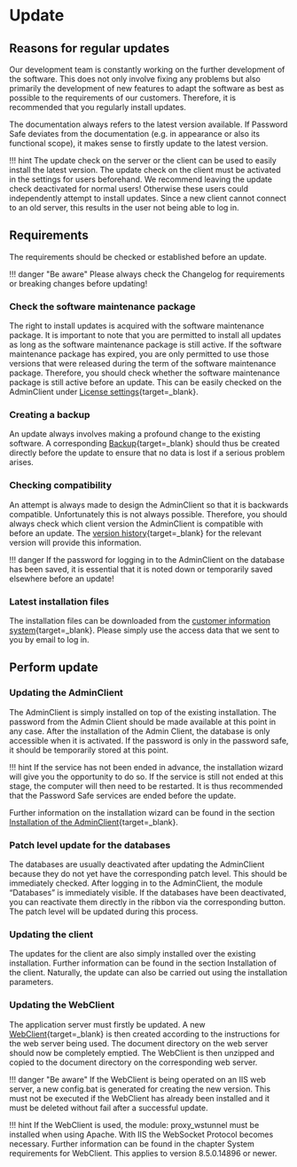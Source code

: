 # Update

## Reasons for regular updates

Our development team is constantly working on the further development of the software. This does not only involve fixing any problems but also primarily the development of new features to adapt the software as best as possible to the requirements of our customers. Therefore, it is recommended that you regularly install updates.

The documentation always refers to the latest version available. If Password Safe deviates from the documentation (e.g. in appearance or also its functional scope), it makes sense to firstly update to the latest version.

!!! hint
    The update check on the server or the client can be used to easily install the latest version. The update check on the client must be activated in the settings for users beforehand. We recommend leaving the update check deactivated for normal users! Otherwise these users could independently attempt to install updates. Since a new client cannot connect to an old server, this results in the user not being able to log in.

## Requirements

The requirements should be checked or established before an update.

!!! danger "Be aware"
    Please always check the Changelog for requirements or breaking changes before updating!

### Check the software maintenance package

The right to install updates is acquired with the software maintenance package. It is important to note that you are permitted to install all updates as long as the software maintenance package is still active. If the software maintenance package has expired, you are only permitted to use those versions that were released during the term of the software maintenance package. Therefore, you should check whether the software maintenance package is still active before an update. This can be easily checked on the AdminClient under [License settings](/faq/licensing#settings){target=_blank}.

### Creating a backup

An update always involves making a profound change to the existing software. A corresponding [Backup](/faq/backup){target=_blank} should thus be created directly before the update to ensure that no data is lost if a serious problem arises.

### Checking compatibility

An attempt is always made to design the AdminClient so that it is backwards compatible. Unfortunately this is not always possible. Therefore, you should always check which client version the AdminClient is compatible with before an update. The [version history](/faq/changelogs){target=_blank} for the relevant version will provide this information.

!!! danger
    If the password for logging in to the AdminClient on the database has been saved, it is essential that it is noted down or temporarily saved elsewhere before an update!

### Latest installation files

The installation files can be downloaded from the [customer information system](https://license.passwordsafe.de/kis){target=_blank}.
Please simply use the access data that we sent to you by email to log in.

## Perform update

### Updating the AdminClient

The AdminClient is simply installed on top of the existing installation. The password from the Admin Client should be made available at this point in any case. After the installation of the Admin Client, the database is only accessible when it is activated. If the password is only in the password safe, it should be temporarily stored at this point.

!!! hint
    If the service has not been ended in advance, the installation wizard will give you the opportunity to do so. If the service is still not ended at this stage, the computer will then need to be restarted. It is thus recommended that the Password Safe services are ended before the update.

Further information on the installation wizard can be found in the section [Installation of the AdminClient](/faq/installAdminClient){target=_blank}.

### Patch level update for the databases

The databases are usually deactivated after updating the AdminClient because they do not yet have the corresponding patch level. This should be immediately checked. After logging in to the AdminClient, the module “Databases” is immediately visible. If the databases have been deactivated, you can reactivate them directly in the ribbon via the corresponding button. The patch level will be updated during this process.

### Updating the client

The updates for the client are also simply installed over the existing installation. Further information can be found in the section Installation of the client. Naturally, the update can also be carried out using the installation parameters.

### Updating the WebClient

The application server must firstly be updated. A new [WebClient](/faq/installWebClient){target=_blank} is then created according to the instructions for the web server being used. The document directory on the web server should now be completely emptied. The WebClient is then unzipped and copied to the document directory on the corresponding web server.

!!! danger "Be aware"
    If the WebClient is being operated on an IIS web server, a new config.bat is generated for creating the new version. This must not be executed if the WebClient has already been installed and it must be deleted without fail after a successful update.

!!! hint
    If the WebClient is used, the module: proxy_wstunnel must be installed when using Apache. With IIS the WebSocket Protocol becomes necessary. Further information can be found in the chapter System requirements for WebClient. This applies to version 8.5.0.14896 or newer.

